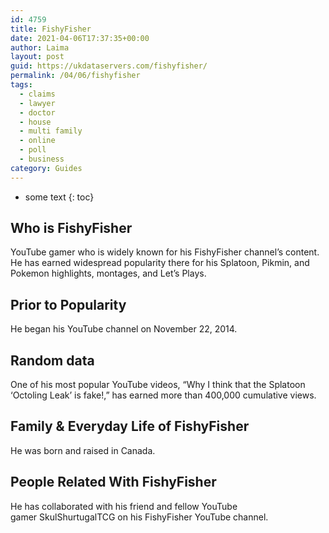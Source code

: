 ```yaml
---
id: 4759
title: FishyFisher
date: 2021-04-06T17:37:35+00:00
author: Laima
layout: post
guid: https://ukdataservers.com/fishyfisher/
permalink: /04/06/fishyfisher
tags:
  - claims
  - lawyer
  - doctor
  - house
  - multi family
  - online
  - poll
  - business
category: Guides
---
```


* some text
{: toc}


## Who is FishyFisher
                  
                  
                  
YouTube gamer who is widely known for his FishyFisher channel&#8217;s content. He has earned widespread popularity there for his Splatoon, Pikmin, and Pokemon highlights, montages, and Let&#8217;s Plays. 
                  
              
            
              
            
                
                
                
## Prior to Popularity
                  
                  
                  
He began his YouTube channel on November 22, 2014. 
                  
              
            
              
            
                
                
                
## Random data
                  
                  
                  
One of his most popular YouTube videos, &#8220;Why I think that the Splatoon &#8216;Octoling Leak&#8217; is fake!,&#8221; has earned more than 400,000 cumulative views. 
                  
              
            
              
            
                
                
                
## Family & Everyday Life of FishyFisher
                  
                  
                  
He was born and raised in Canada. 
                  
              
            
              
            
                
                
                
## People Related With FishyFisher
                  
                  
                  
He has collaborated with his friend and fellow YouTube gamer SkulShurtugalTCG on his FishyFisher YouTube channel. 
                  
              
            
              
            
                
              
            
              
              
            
            
              
            
          
          
          